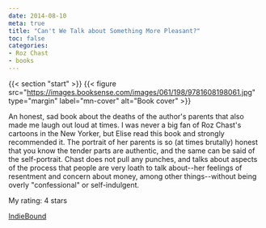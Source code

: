 ```yaml
---
date: 2014-08-10
meta: true
title: "Can't We Talk about Something More Pleasant?"
toc: false
categories:
- Roz Chast
- books
---
```


{{< section "start" >}}
{{< figure src="https://images.booksense.com/images/061/198/9781608198061.jpg" type="margin" label="mn-cover" alt="Book cover" >}}

An honest, sad book about the deaths of the author's parents that also made me laugh out loud at times. I was never a big fan of Roz Chast's cartoons in the New Yorker, but Elise read this book and strongly recommended it. The portrait of her parents is so (at times brutally) honest that you know the tender parts are authentic, and the same can be said of the self-portrait. Chast does not pull any punches, and talks about aspects of the process that people are very loath to talk about--her feelings of resentment and concern about money, among other things--without being overly "confessional" or self-indulgent. 

My rating: 4 stars  

[IndieBound](https://www.indiebound.org/book/9781608198061)
